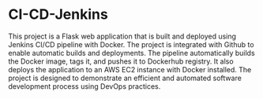 # CI-CD-Jenkins
This project is a Flask web application that is built and deployed using Jenkins CI/CD pipeline with Docker. The project is integrated with Github to enable automatic builds and deployments. The pipeline automatically builds the Docker image, tags it, and pushes it to Dockerhub registry. It also deploys the application to an AWS EC2 instance with Docker installed. The project is designed to demonstrate an efficient and automated software development process using DevOps practices.